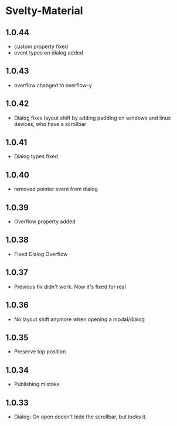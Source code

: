 # Svelty-Material

## 1.0.44

-   custom property fixed
-   event types on dialog added

## 1.0.43

-   overflow changed to overflow-y

## 1.0.42

-   Dialog fixes layout shift by adding padding on windows and linux devices, who have a scrollbar

## 1.0.41

-   Dialog types fixed

## 1.0.40

-   removed pointer event from dialog

## 1.0.39

-   Overflow property added

## 1.0.38

-   Fixed Dialog Overflow

## 1.0.37

-   Previous fix didn't work. Now it's fixed for real

## 1.0.36

-   No layout shift anymore when opening a modal/dialog

## 1.0.35

-   Preserve top position

## 1.0.34

-   Publishing mistake

## 1.0.33

-   Dialog: On open doesn't hide the scrollbar, but locks it.
